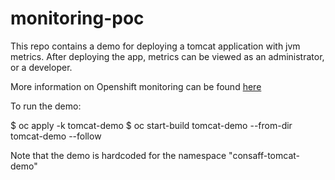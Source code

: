 # monitoring-poc

This repo contains a demo for deploying a tomcat application with jvm metrics.  After deploying the app, metrics can be viewed as an administrator, or a developer.

More information on Openshift monitoring can be found [here](https://confluence.capgroup.com/pages/viewpage.action?spaceKey=CNTEN&title=Monitoring+Stack+PoC)

To run the demo:

$ oc apply -k tomcat-demo
$ oc start-build tomcat-demo --from-dir tomcat-demo --follow

Note that the demo is hardcoded for the namespace "consaff-tomcat-demo"
